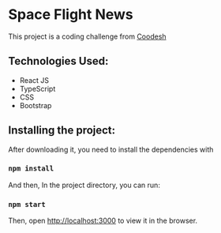 # Space Flight News  

This project is a coding challenge from [Coodesh](www.coodesh.com)
## Technologies Used:
- React JS
- TypeScript
- CSS
- Bootstrap
## Installing the project:

After downloading it, you need to install the dependencies with
### `npm install`

And then,  In the project directory, you can run:  
### `npm start`

Then, open [http://localhost:3000](http://localhost:3000) to view it in the browser.